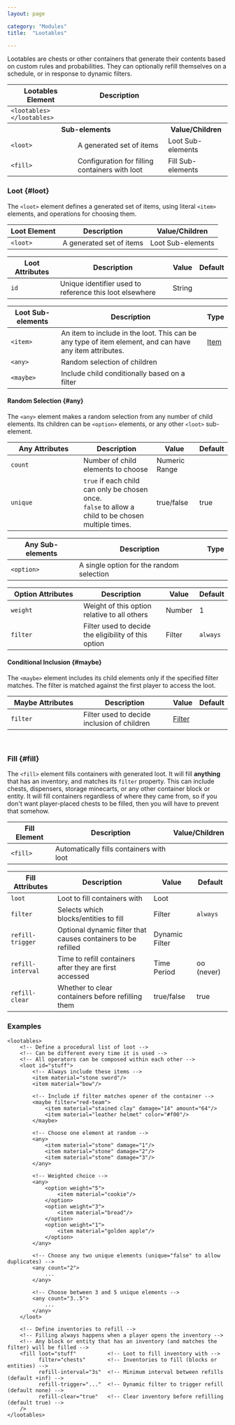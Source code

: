 ```yaml
---
layout: page

category: "Modules"
title:  "Lootables"

---
```


Lootables are chests or other containers that generate their contents based on custom rules and probabilities.
They can optionally refill themselves on a schedule, or in response to dynamic filters.
<div class='table-responsive'>
  <table class='table table-striped table-condensed'>
    <thead>
      <tr>
        <th>Lootables Element</th>
        <th>Description</th>
        <th></th>
      </tr>
    </thead>
    <tbody>
      <tr>
        <td>
          <span class='highlight'>
            <code>&lt;lootables&gt; &lt;/lootables&gt;</code>
          </span>
        </td>
        <td></td>
        <td></td>
      </tr>
      <tr>
        <th colspan='2'>Sub-elements</th>
        <th>Value/Children</th>
      </tr>
      <tr>
        <td>
          <span class='highlight'>
            <code>&lt;loot&gt;</code>
          </span>
        </td>
        <td>
          <a class='left-ref-link' href='#loot'><i class="fa fa-chevron-down"></i></a>
          A generated set of items
        </td>
        <td>
          <span class='label label-default'>Loot Sub-elements</span>
        </td>
      </tr>
      <tr>
        <td>
          <span class='highlight'>
            <code>&lt;fill&gt;</code>
          </span>
        </td>
        <td>
          <a class='left-ref-link' href='#posts'><i class="fa fa-chevron-down"></i></a>
          Configuration for filling containers with loot
        </td>
        <td>
          <span class='label label-default'>Fill Sub-elements</span>
        </td>
      </tr>
    </tbody>
  </table>
</div>

### Loot {#loot}

The `<loot>` element defines a generated set of items, using literal `<item>` elements,
and operations for choosing them.
<div class='table-responsive'>
  <table class='table table-striped table-condensed'>
    <thead>
      <tr>
        <th>Loot Element</th>
        <th>Description</th>
        <th>Value/Children</th>
      </tr>
    </thead>
    <tbody>
      <tr>
        <td>
          <span class='highlight'>
            <code>&lt;loot&gt;</code>
          </span>
        </td>
        <td>
          A generated set of items
        </td>
        <td>
          <span class='label label-default'>Loot Sub-elements</span>
        </td>
      </tr>
    </tbody>
  </table>
</div>
<div class='table-responsive'>
  <table class='table table-striped table-condensed'>
    <thead>
      <tr>
        <th>Loot Attributes</th>
        <th>Description</th>
        <th>Value</th>
        <th>Default</th>
      </tr>
    </thead>
    <tbody>
      <tr>
        <td>
          <code>id</code>
        </td>
        <td>
          Unique identifier used to reference this loot elsewhere
        </td>
        <td>
          <span class='label label-primary'>String</span>
        </td>
        <td></td>
      </tr>
    </tbody>
  </table>
</div>
<div class='table-responsive'>
  <table class='table table-striped table-condensed'>
    <thead>
      <tr>
        <th>Loot Sub-elements</th>
        <th>Description</th>
        <th>Type</th>
      </tr>
    </thead>
    <tbody>
      <tr>
        <td>
          <span class='highlight'>
            <code>&lt;item&gt;</code>
          </span>
        </td>
        <td>
          An item to include in the loot.
          This can be any type of item element, and can have any item attributes.
        </td>
        <td>
          <a href='/modules/items'>Item</a>
        </td>
      </tr>
      <tr>
        <td>
          <span class='highlight'>
            <code>&lt;any&gt;</code>
          </span>
        </td>
        <td>
          <a class='left-ref-link' href='#any'><i class="fa fa-chevron-down"></i></a>
          Random selection of children
        </td>
        <td></td>
      </tr>
      <tr>
        <td>
          <span class='highlight'>
            <code>&lt;maybe&gt;</code>
          </span>
        </td>
        <td>
          <a class='left-ref-link' href='#maybe'><i class="fa fa-chevron-down"></i></a>
          Include child conditionally based on a filter
        </td>
        <td></td>
      </tr>
    </tbody>
  </table>
</div>

#### Random Selection {#any}

The `<any>` element makes a random selection from any number of child elements.
Its children can be `<option>` elements, or any other `<loot>` sub-element.
<div class='table-responsive'>
  <table class='table table-striped table-condensed'>
    <thead>
      <tr>
        <th style='min-width: 150px;'>Any Attributes</th>
        <th>Description</th>
        <th>Value</th>
        <th>Default</th>
      </tr>
    </thead>
    <tbody>
      <tr>
        <td>
          <code>count</code>
        </td>
        <td>Number of child elements to choose</td>
        <td>
          <span class='label label-primary'>Numeric Range</span>
        </td>
        <td></td>
      </tr>
      <tr>
        <td>
          <code>unique</code>
        </td>
        <td>
          <code>true</code> if each child can only be chosen once.<br/>
          <code>false</code> to allow a child to be chosen multiple times.
        </td>
        <td>
          <span class='label label-primary'>true/false</span>
        </td>
        <td>
          true
        </td>
      </tr>
    </tbody>
  </table>
</div>
<div class='table-responsive'>
  <table class='table table-striped table-condensed'>
    <thead>
      <tr>
        <th>Any Sub-elements</th>
        <th>Description</th>
        <th>Type</th>
      </tr>
    </thead>
    <tbody>
      <tr>
        <td>
          <span class='highlight'>
            <code>&lt;option&gt;</code>
          </span>
        </td>
        <td>
          A single option for the random selection
        </td>
        <td></td>
      </tr>
    </tbody>
  </table>
</div>
<div class='table-responsive'>
  <table class='table table-striped table-condensed'>
    <thead>
      <tr>
        <th style='min-width: 150px;'>Option Attributes</th>
        <th>Description</th>
        <th>Value</th>
        <th>Default</th>
      </tr>
    </thead>
    <tbody>
      <tr>
        <td>
          <code>weight</code>
        </td>
        <td>Weight of this option relative to all others</td>
        <td>
          <span class='label label-primary'>Number</span>
        </td>
        <td>1</td>
      </tr>
      <tr>
        <td>
          <code>filter</code>
        </td>
        <td>
          Filter used to decide the eligibility of this option
        </td>
        <td>
          <span class='label label-primary'>Filter</span>
        </td>
        <td>
          <code>always</code>
        </td>
      </tr>
    </tbody>
  </table>
</div>

#### Conditional Inclusion {#maybe}

The `<maybe>` element includes its child elements only if the specified filter matches.
The filter is matched against the first player to access the loot.
<div class='table-responsive'>
  <table class='table table-striped table-condensed'>
    <thead>
      <tr>
        <th style='min-width: 150px;'>Maybe Attributes</th>
        <th>Description</th>
        <th>Value</th>
        <th>Default</th>
      </tr>
    </thead>
    <tbody>
      <tr>
        <td>
          <code>filter</code>
        </td>
        <td>Filter used to decide inclusion of children</td>
        <td>
          <a href='/modules/filters'>Filter</a>
        </td>
        <td></td>
      </tr>
    </tbody>
  </table>
</div>
<br/>

### Fill {#fill}

The `<fill>` element fills containers with generated loot.
It will fill **anything** that has an inventory, and matches its `filter` property.
This can include chests, dispensers, storage minecarts, or any other container block or entity.
It will fill containers regardless of where they came from, so if you don't want player-placed
chests to be filled, then you will have to prevent that somehow.
<div class='table-responsive'>
  <table class='table table-striped table-condensed'>
    <thead>
      <tr>
        <th>Fill Element</th>
        <th>Description</th>
        <th>Value/Children</th>
      </tr>
    </thead>
    <tbody>
      <tr>
        <td>
          <span class='highlight'>
            <code>&lt;fill&gt;</code>
          </span>
        </td>
        <td>
          Automatically fills containers with loot
        </td>
        <td></td>
      </tr>
    </tbody>
  </table>
</div>
<div class='table-responsive'>
  <table class='table table-striped table-condensed'>
    <thead>
      <tr>
        <th>Fill Attributes</th>
        <th>Description</th>
        <th>Value</th>
        <th>Default</th>
      </tr>
    </thead>
    <tbody>
      <tr>
        <td>
          <code>loot</code>
        </td>
        <td>
          Loot to fill containers with
        </td>
        <td>
          <span class='label label-primary'>Loot</span>
        </td>
        <td></td>
      </tr>
      <tr>
        <td>
          <code>filter</code>
        </td>
        <td>
          Selects which blocks/entities to fill
        </td>
        <td>
          <span class='label label-primary'>Filter</span>
        </td>
        <td>
          <code>always</code>
        </td>
      </tr>
      <tr>
        <td>
          <code>refill-trigger</code>
        </td>
        <td>
          Optional dynamic filter that causes containers to be refilled
        </td>
        <td>
          <span class='label label-primary'>Dynamic Filter</span>
        </td>
        <td></td>
      </tr>
      <tr>
        <td>
          <code>refill-interval</code>
        </td>
        <td>
          Time to refill containers after they are first accessed
        </td>
        <td>
          <span class='label label-primary'>Time Period</span>
        </td>
        <td>
          oo (never)
        </td>
      </tr>
      <tr>
        <td>
          <code>refill-clear</code>
        </td>
        <td>
          Whether to clear containers before refilling them
        </td>
        <td>
          <span class='label label-primary'>true/false</span>
        </td>
        <td>
          true
        </td>
      </tr>
    </tbody>
  </table>
</div>

### Examples

    <lootables>
        <!-- Define a procedural list of loot -->
        <!-- Can be different every time it is used -->
        <!-- All operators can be composed within each other -->
        <loot id="stuff">
            <!-- Always include these items -->
            <item material="stone sword"/>
            <item material="bow"/>

            <!-- Include if filter matches opener of the container -->
            <maybe filter="red-team">
                <item material="stained clay" damage="14" amount="64"/>
                <item material="leather helmet" color="#f00"/>
            </maybe>

            <!-- Choose one element at random -->
            <any>
                <item material="stone" damage="1"/>
                <item material="stone" damage="2"/>
                <item material="stone" damage="3"/>
            </any>

            <!-- Weighted choice -->
            <any>
                <option weight="5">
                    <item material="cookie"/>
                </option>
                <option weight="3">
                    <item material="bread"/>
                </option>
                <option weight="1">
                    <item material="golden apple"/>
                </option>
            </any>

            <!-- Choose any two unique elements (unique="false" to allow duplicates) -->
            <any count="2">
                ...
            </any>

            <!-- Choose between 3 and 5 unique elements -->
            <any count="3..5">
                ...
            </any>
        </loot>

        <!-- Define inventories to refill -->
        <!-- Filling always happens when a player opens the inventory -->
        <!-- Any block or entity that has an inventory (and matches the filter) will be filled -->
        <fill loot="stuff"          <!-- Loot to fill inventory with -->
              filter="chests"       <!-- Inventories to fill (blocks or entities) -->
              refill-interval="3s"  <!-- Minimum interval between refills (default +inf) -->
              refill-trigger="..."  <!-- Dynamic filter to trigger refill (default none) -->
              refill-clear="true"   <!-- Clear inventory before refilling (default true) -->
        />
    </lootables>
